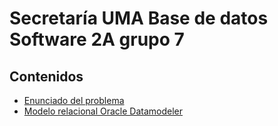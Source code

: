 # Secretaría UMA Base de datos Software 2A grupo 7

## Contenidos

- [Enunciado del problema](Enunciado/)
- [Modelo relacional Oracle Datamodeler](SecretariaUMA.dmd)